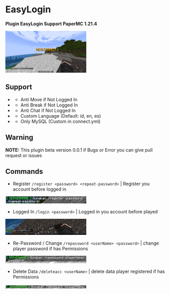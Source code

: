 # EasyLogin
**Plugin EasyLogin Support PaperMC 1.21.4**

<img src="https://github.com/Ibenrm/EasyLogin/blob/main/img/ss2.png" alt="EasyLogin" width="50%">

## Support
- - Anti Move if Not Logged In
- - Anti Break if Not Logged In
- - Anti Chat if Not Logged In
- - Custom Language (Default: id, en, es)
- - Only MySQL (Custom in connect.yml)

## Warning
**NOTE:** This plugin beta version 0.0.1 if Bugs or Error you can give pull request or issues

## Commands
- Register
`/register <password> <repeat-password>` | Register you account before logged in

<img src="https://github.com/Ibenrm/EasyLogin/blob/main/img/ss4.png" alt="EasyLogin" width="50%">

- Logged In
`/login <password>` | Logged in you account before played

<img src="https://github.com/Ibenrm/EasyLogin/blob/main/img/ss1.png" alt="EasyLogin" width="50%">

- Re-Password / Change
`/repassword <userName> <password>` | change player password if has Permissions

<img src="https://github.com/Ibenrm/EasyLogin/blob/main/img/ss5.png" alt="EasyLogin" width="50%">

- Delete Data
`/deleteacc <userName>` | delete data player registered if has Permissions

<img src="https://github.com/Ibenrm/EasyLogin/blob/main/img/ss3.png" alt="EasyLogin" width="50%">
